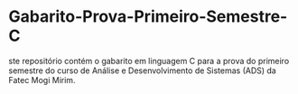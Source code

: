 # Gabarito-Prova-Primeiro-Semestre-C
ste repositório contém o gabarito em linguagem C para a prova do primeiro semestre do curso de Análise e Desenvolvimento de Sistemas (ADS) da Fatec Mogi Mirim.
